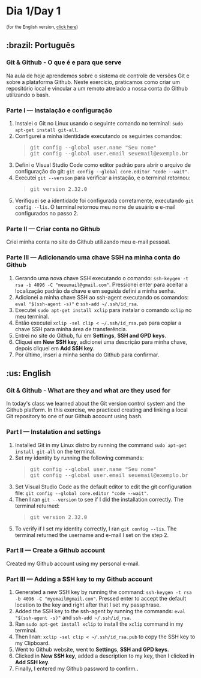 # Dia 1/Day 1
<small>(for the English version, <a href="#en">click here</a>)</small>
<h2>:brazil: Português</h2>
<h3>Git & Github - O que é e para que serve</h3>
<p>Na aula de hoje aprendemos sobre o sistema de controle de versões Git e sobre a plataforma Github. Neste exercício, praticamos como criar um repositório local e vincular a um remoto atrelado a nossa conta do Github utilizando o bash.</p>
<h3>Parte I — Instalação e configuração</h3>
    <ol>   
        <li>Instalei o Git no Linux usando o seguinte comando no terminal: <code>sudo apt-get install git-all</code>.
        <li>Configurei a minha identidade executando os seguintes comandos:
            <blockquote>
                <pre>
git config --global user.name "Seu nome"
git config --global user.email seuemail@exemplo.br</pre>
            </blockquote>
        <li>Defini o Visual Studio Code como editor padrão para abrir o arquivo de configuração do git: <code>git config --global core.editor "code --wait"</code>.
        <li>Executei <code>git --version</code> para verificar a instação, e o terminal retornou:
            <blockquote>
<pre>git version 2.32.0</pre>
            </blockquote>
        <li>Verifiquei se a identidade foi configurada corretamente, executando <code>git config --lis</code>. O terminal retornou meu nome de usuário e e-mail configurados no passo 2.
    </ol>
<h3>Parte II — Criar conta no Github</h3>
    <p>Criei minha conta no site do Github utilizando meu e-mail pessoal.</p>
<h3>Parte III — Adicionando uma chave SSH na minha conta do Github</h3>
    <ol>
        <li>Gerando uma nova chave SSH executando o comando: <code>ssh-keygen -t rsa -b 4096 -C "meuemail@gmail.com"</code>. Pressionei enter para aceitar a localização padrão da chave e em seguida defini a minha senha.
        <li>Adicionei a minha chave SSH ao ssh-agent executando os comandos: <code>eval "$(ssh-agent -s)"</code> e <code>ssh-add ~/.ssh/id_rsa</code>.
        <li>Executei <code>sudo apt-get install xclip</code> para instalar o comando <code>xclip</code> no meu terminal.
        <li>Então executei <code>xclip -sel clip < ~/.ssh/id_rsa.pub</code> para copiar a chave SSH para minha área de transferência.
        <li>Entrei no site do Github, fui em <strong>Settings</strong>, <strong>SSH and GPD keys</strong>.
        <li>Cliquei em <strong>New SSH key</strong>, adicionei uma descrição para minha chave, depois cliquei em <strong>Add SSH key</strong>.
        <li>Por último, inseri a minha senha do Github para confirmar.
    </ol>

<h2>:us: English</h2>
<h3>Git & Github - What are they and what are they used for</h3>
<p>In today's class we learned about the Git version control system and the Github platform. In this exercise, we practiced creating and linking a local Git repository to one of our Github account using bash.</p>
<h3>Part I — Instalation and settings</h3>
    <ol>   
        <li>Installed Git in my Linux distro by running the command <code>sudo apt-get install git-all</code> on the terminal.
        <li>Set my identity  by running the following commands:
            <blockquote>
                <pre>
git config --global user.name "Seu nome"
git config --global user.email seuemail@exemplo.br</pre>
            </blockquote>
        <li>Set Visual Studio Code as the default editor to edit the git configuration file: <code>git config --global core.editor "code --wait"</code>.
        <li>Then I ran <code>git --version</code> to see if I did the installation correctly. The terminal returned:
            <blockquote>
<pre>git version 2.32.0</pre>
            </blockquote>
        <li>To verify if I set my identity correctly,  I ran <code>git config --lis</code>. The terminal returned the username and e-mail I set on the step 2.
    </ol>
<h3>Part II — Create a Github account</h3>
    <p>Created my Github account using my personal e-mail.</p>
<h3>Part III — Adding a SSH key to my Github account</h3>
    <ol>
        <li>Generated a new SSH key by running the command: <code>ssh-keygen -t rsa -b 4096 -C "myemail@gmail.com"</code>. Pressed enter to accept the default location to the key and right after that I set my passphrase.
        <li>Added the SSH key to the ssh-agent by running the commands: <code>eval "$(ssh-agent -s)"</code> and <code>ssh-add ~/.ssh/id_rsa</code>.
        <li>Ran <code>sudo apt-get install xclip</code> to install the <code>xclip</code> command in my terminal.
        <li>Then I ran: <code>xclip -sel clip < ~/.ssh/id_rsa.pub</code> to copy the SSH key to my Clipboard.
        <li>Went to Github website, went to <strong>Settings</strong>, <strong>SSH and GPD keys</strong>.
        <li>Clicked in <strong>New SSH key</strong>, added a description to my key, then I clicked in <strong>Add SSH key</strong>.
        <li>Finally, I entered my Github password to confirm..
    </ol>